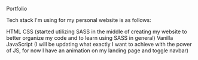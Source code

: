 Portfolio

Tech stack I'm using for my personal website is as follows:

HTML
CSS (started utilizing SASS in the middle of creating my website to better organize my code and to learn using SASS in general)
Vanilla JavaScript (I will be updating what exactly I want to achieve with the power of JS, for now I have an animation on my landing page and toggle navbar)
